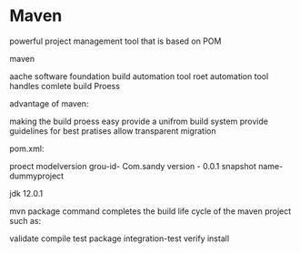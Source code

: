# Maven
powerful project management tool that is based on POM


maven

aache software foundation
build automation tool
roet automation tool
handles comlete build Proess

advantage of maven:

making the build proess easy
provide a unifrom build system
provide guidelines for best pratises
allow transparent migration

pom.xml:

proect
modelversion
grou-id- Com.sandy
version - 0.0.1 snapshot
name- dummyproject

jdk 12.0.1

mvn package command completes the build life cycle of the maven project such as:

validate
compile
test
package
integration-test
verify
install
